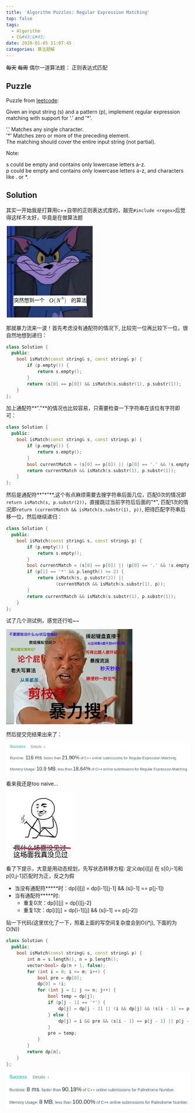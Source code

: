```yaml
---
title: 'Algorithm Puzzles: Regular Expression Matching'
top: false
tags:
  - Algorithm
  - C&#43;&#43;
date: 2020-01-05 11:07:45
categories: 算法题解
---
```

~~每天~~ ~~每周~~ 偶尔一道算法题： 正则表达式匹配
<!--more-->

## Puzzle
Puzzle from [leetcode](https://leetcode.com):

Given an input string (s) and a pattern (p), implement regular expression matching with support for '.' and '*'.

'.' Matches any single character.<br>
'*' Matches zero or more of the preceding element.<br>
The matching should cover the entire input string (not partial).

Note:

s could be empty and contains only lowercase letters a-z.<br>
p could be empty and contains only lowercase letters a-z, and characters like . or *.

## Solution
其实一开始我是打算用c++自带的正则表达式库的，敲完`#include <regex>`后觉得这样不太好，毕竟是在做算法题

![](Algorithm-Puzzles-Regular-Expression-Matching/Onn.png)

那就暴力流来一波！首先考虑没有通配符的情况下, 比较完一位再比较下一位，很自然地想到递归：
```cpp
class Solution {
  public:
    bool isMatch(const string& s, const string& p) {
        if (p.empty()) {
            return s.empty();
        }
        return (s[0] == p[0]) && isMatch(s.substr(1), p.substr(1));
    }
};
```

加上通配符**"."**的情况也比较容易，只需要检查一下字符串在该位有字符即可：
```cpp
class Solution {
  public:
    bool isMatch(const string& s, const string& p) {
        if (p.empty()) {
            return s.empty();
        }
        bool currentMatch = (s[0] == p[0]) || (p[0] == '.' && !s.empty());
        return currentMatch && isMatch(s.substr(1), p.substr(1));
    }
};
```

然后是通配符**"\*"**,这个有点麻烦需要去搜字符串后面几位，匹配0次的情况即`return isMatch(s, p.substr(2))`，直接跳过当前字符后后面的"*", 匹配1次的情况即`return (currentMatch && isMatch(s.substr(1), p))`, 把待匹配字符串后移一位，然后继续递归：
```cpp
class Solution {
  public:
    bool isMatch(const string& s, const string& p) {
        if (p.empty()) {
            return s.empty();
        }
        bool currentMatch = (s[0] == p[0]) || (p[0] == '.' && !s.empty());
        if (p[1] == '*' && p.length() >= 2) {
            return isMatch(s, p.substr(2)) ||
                   (currentMatch && isMatch(s.substr(1), p));
        }
        return currentMatch && isMatch(s.substr(1), p.substr(1));
    }
};
```
试了几个测试例，感觉还行哈~~

![](Algorithm-Puzzles-Regular-Expression-Matching/baoli.jpg)

然后提交完结果出来了：

![](Algorithm-Puzzles-Regular-Expression-Matching/s1.png)

看来我还是too naive...

![](Algorithm-Puzzles-Regular-Expression-Matching/meijianguo.jpeg)

看了下提示，大意是用动态规划，先写状态转移方程:
定义dp[i][j] 在 s[0,i-1]和p[0,j-1]匹配时为正，反之为假
- 当没有通配符**\***时：dp[i][j] = dp[i-1][j-1] && (s[i-1] == p[j-1])
- 当有通配符**\***时:
  - 重复0次：dp[i][j] = dp[i][j-2]
  - 重复1次：dp[i][j] = dp[i-1][j] && (s[i-1] == p[j-2])

贴一下代码(这里优化了一下，照着上面的写空间复杂度会到O(i*j), 下面的为O(N))

```cpp
class Solution {
  public:
    bool isMatch(const string& s, const string& p) {
        int m = s.length(), n = p.length();
        vector<bool> dp(n + 1, false);
        for (int i = 0; i <= m; i++) {
            bool pre = dp[0];
            dp[0] = !i;
            for (int j = 1; j <= n; j++) {
                bool temp = dp[j];
                if (p[j - 1] == '*') {
                    dp[j] = dp[j - 2] || (i && dp[j] && (s[i - 1] == p[j - 2] || p[j - 2] == '.'));
                } else {
                    dp[j] = i && pre && (s[i - 1] == p[j - 1] || p[j - 1] == '.');
                }
                pre = temp;
            }
        }
        return dp[n];
    }
};
```
![](Algorithm-Puzzles-Palindrome-Number/s2.png)
